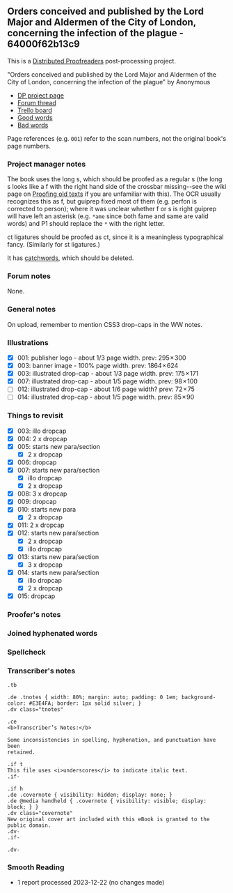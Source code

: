 ## Orders conceived and published by the Lord Major and Aldermen of the City of London, concerning the infection of the plague - 64000f62b13c9 ##

This is a [Distributed Proofreaders](http://www.pgdp.net/) post-processing project.

"Orders conceived and published by the Lord Major and Aldermen of the City of London, concerning the infection of the plague" by Anonymous

- [DP project page](http://www.pgdp.net/c/project.php?id=projectID64000f62b13c9)
- [Forum thread](https://www.pgdp.net/phpBB3/viewtopic.php?t=79104)
- [Trello board](https://trello.com/b/bf1q5qxO/dp-orders-conceived-and-published-by-the-lord-major-and-aldermen-of-the-city-of-london-concerning-the-infection-of-the-plague)
- [Good words](good_words.txt)
- [Bad words](bad_words.txt)

Page references (e.g. `001`) refer to the scan numbers, not the original book's
page numbers.

### Project manager notes ###

The book uses the long s, which should be proofed as a regular s (the long s
looks like a f with the right hand side of the crossbar missing--see the wiki
page on [Proofing old texts][1] if you are unfamiliar with this). The OCR
usually recognizes this as f, but guiprep fixed most of them (e.g. perfon is
corrected to person); where it was unclear whether f or s is right guiprep will
have left an asterisk (e.g. `*ame` since both fame and same are valid words)
and P1 should replace the `*` with the right letter.

[1]: https://www.pgdp.net/wiki/Proofing_old_texts

ct ligatures should be proofed as ct, since it is a meaningless typographical
fancy. (Similarly for st ligatures.)

It has [catchwords][2], which should be deleted.

[2]: https://www.pgdp.net/c/faq/proofreading_guidelines.php#next_word

### Forum notes ###

None.

### General notes ###

On upload, remember to mention CSS3 drop-caps in the WW notes.

### Illustrations ###

- [x] 001: publisher logo - about 1/3 page width. prev: 295 × 300
- [x] 003: banner image - 100% page width. prev: 1864 × 624
- [x] 003: illustrated drop-cap - about 1/3 page width. prev: 175 × 171
- [x] 007: illustrated drop-cap - about 1/5 page width. prev: 98 × 100
- [ ] 012: illustrated drop-cap - about 1/6 page width? prev: 72 × 75
- [ ] 014: illustrated drop-cap - about 1/5 page width. prev: 85 × 90

### Things to revisit ###

- [x] 003: illo dropcap
- [x] 004: 2 x dropcap
- [x] 005: starts new para/section
    - [x] 2 x dropcap
- [x] 006: dropcap
- [x] 007: starts new para/section
    - [x] illo dropcap
    - [x] 2 x dropcap
- [x] 008: 3 x dropcap
- [x] 009: dropcap
- [x] 010: starts new para
    - [x] 2 x dropcap
- [x] 011: 2 x dropcap
- [x] 012: starts new para/section
    - [x] 2 x dropcap
    - [x] illo dropcap
- [x] 013: starts new para/section
    - [x] 3 x dropcap
- [x] 014: starts new para/section
    - [x] illo dropcap
    - [x] 2 x dropcap
- [x] 015: dropcap

### Proofer's notes ###

### Joined hyphenated words ###

### Spellcheck ###

### Transcriber's notes ###

```
.tb

.de .tnotes { width: 80%; margin: auto; padding: 0 1em; background-color: #E3E4FA; border: 1px solid silver; }
.dv class="tnotes"

.ce
<b>Transcriber’s Notes:</b>

Some inconsistencies in spelling, hyphenation, and punctuation have been
retained.

.if t
This file uses <i>underscores</i> to indicate italic text.
.if-

.if h
.de .covernote { visibility: hidden; display: none; }
.de @media handheld { .covernote { visibility: visible; display: block; } }
.dv class="covernote"
New original cover art included with this eBook is granted to the public domain.
.dv-
.if-

.dv-
```

### Smooth Reading ###

- 1 report processed 2023-12-22 (no changes made)
